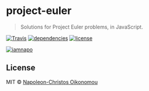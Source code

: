 # project-euler

> Solutions for Project Euler problems, in JavaScript.

[![Travis](https://img.shields.io/travis/iamnapo/project-euler.svg?style=flat-square&label=Travis+CI&logo=travis)](https://travis-ci.org/iamnapo/project-euler) [![dependencies](https://david-dm.org/iamnapo/project-euler.svg?style=flat-square)](./package.json) [![license](https://img.shields.io/github/license/iamnapo/project-euler.svg?style=flat-square)](./LICENSE)

[![iamnapo](https://projecteuler.net/profile/iamnapo.png)](https://projecteuler.net/)

## License

MIT © [Napoleon-Christos Oikonomou](https://iamnapo.me)

